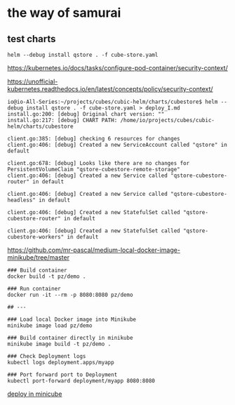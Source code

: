 # the way of samurai

## test charts

`helm --debug install qstore . -f cube-store.yaml`

https://kubernetes.io/docs/tasks/configure-pod-container/security-context/

https://unofficial-kubernetes.readthedocs.io/en/latest/concepts/policy/security-context/

```
io@io-All-Series:~/projects/cubes/cubic-helm/charts/cubestore$ helm --debug install qstore . -f cube-store.yaml > deploy_I.md 
install.go:200: [debug] Original chart version: ""
install.go:217: [debug] CHART PATH: /home/io/projects/cubes/cubic-helm/charts/cubestore

client.go:385: [debug] checking 6 resources for changes
client.go:406: [debug] Created a new ServiceAccount called "qstore" in default

client.go:678: [debug] Looks like there are no changes for PersistentVolumeClaim "qstore-cubestore-remote-storage"
client.go:406: [debug] Created a new Service called "qstore-cubestore-router" in default

client.go:406: [debug] Created a new Service called "qstore-cubestore-headless" in default

client.go:406: [debug] Created a new StatefulSet called "qstore-cubestore-router" in default

client.go:406: [debug] Created a new StatefulSet called "qstore-cubestore-workers" in default

```


https://github.com/mr-pascal/medium-local-docker-image-minikube/tree/master

```
### Build container
docker build -t pz/demo .

### Run container
docker run -it --rm -p 8080:8080 pz/demo

## ---

### Load local Docker image into Minikube
minikube image load pz/demo

### Build container directly in minikube
minikube image build -t pz/demo .

### Check Deployment logs
kubectl logs deployment.apps/myapp

### Port forward port to Deployment
kubectl port-forward deployment/myapp 8080:8080

```

[deploy in minicube](./take-off.png)
